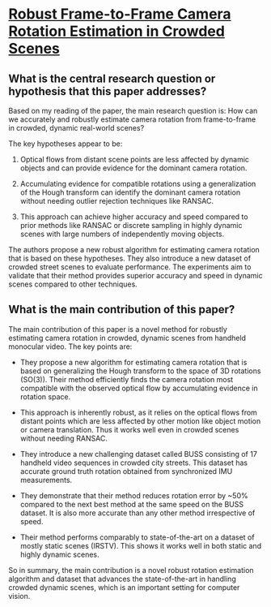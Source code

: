 # [Robust Frame-to-Frame Camera Rotation Estimation in Crowded Scenes](https://arxiv.org/abs/2309.08588)

## What is the central research question or hypothesis that this paper addresses?

 Based on my reading of the paper, the main research question is: How can we accurately and robustly estimate camera rotation from frame-to-frame in crowded, dynamic real-world scenes? 

The key hypotheses appear to be:

1) Optical flows from distant scene points are less affected by dynamic objects and can provide evidence for the dominant camera rotation. 

2) Accumulating evidence for compatible rotations using a generalization of the Hough transform can identify the dominant camera rotation without needing outlier rejection techniques like RANSAC.

3) This approach can achieve higher accuracy and speed compared to prior methods like RANSAC or discrete sampling in highly dynamic scenes with large numbers of independently moving objects.

The authors propose a new robust algorithm for estimating camera rotation that is based on these hypotheses. They also introduce a new dataset of crowded street scenes to evaluate performance. The experiments aim to validate that their method provides superior accuracy and speed in dynamic scenes compared to other techniques.


## What is the main contribution of this paper?

 The main contribution of this paper is a novel method for robustly estimating camera rotation in crowded, dynamic scenes from handheld monocular video. The key points are:

- They propose a new algorithm for estimating camera rotation that is based on generalizing the Hough transform to the space of 3D rotations (SO(3)). Their method efficiently finds the camera rotation most compatible with the observed optical flow by accumulating evidence in rotation space. 

- This approach is inherently robust, as it relies on the optical flows from distant points which are less affected by other motion like object motion or camera translation. Thus it works well even in crowded scenes without needing RANSAC.

- They introduce a new challenging dataset called BUSS consisting of 17 handheld video sequences in crowded city streets. This dataset has accurate ground truth rotation obtained from synchronized IMU measurements.

- They demonstrate that their method reduces rotation error by ~50% compared to the next best method at the same speed on the BUSS dataset. It is also more accurate than any other method irrespective of speed.

- Their method performs comparably to state-of-the-art on a dataset of mostly static scenes (IRSTV). This shows it works well in both static and highly dynamic scenes.

So in summary, the main contribution is a novel robust rotation estimation algorithm and dataset that advances the state-of-the-art in handling crowded dynamic scenes, which is an important setting for computer vision.
